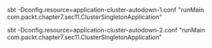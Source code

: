 sbt -Dconfig.resource=application-cluster-autodown-1.conf "runMain com.packt.chapter7.sec11.ClusterSingletonApplication"

sbt -Dconfig.resource=application-cluster-autodown-2.conf "runMain com.packt.chapter7.sec11.ClusterSingletonApplication"